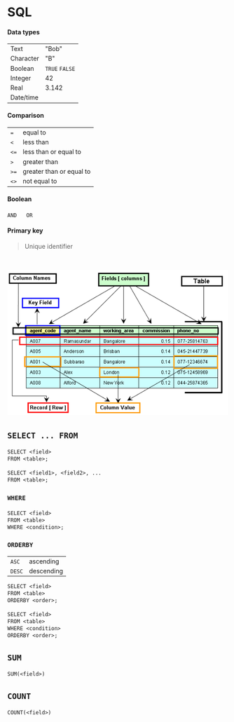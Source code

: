 # SQL

#### Data types

|           |                |
| --------- | -------------- |
| Text      | "Bob"          |
| Character | "B"            |
| Boolean   | `TRUE` `FALSE` |
| Integer   | 42             |
| Real      | 3.142          |
| Date/time |                |

#### Comparison

|      |                          |
| ---- | ------------------------ |
| `=`  | equal to                 |
| `<`  | less than                |
| `<=` | less than or equal to    |
| `>`  | greater than             |
| `>=` | greater than or equal to |
| `<>` | not equal to             |

#### Boolean

`AND` &emsp; `OR`

#### Primary key

> Unique identifier

<br>

![Parts of a SQL table](../images/parts-of-a-sql-table.gif)

## `SELECT ... FROM`

```
SELECT <field>
FROM <table>;

SELECT <field1>, <field2>, ...
FROM <table>;
```

### `WHERE`

```
SELECT <field>
FROM <table>
WHERE <condition>;
```

### `ORDERBY`

|        |            |
| ------ | ---------- |
| `ASC`  | ascending  |
| `DESC` | descending |

```
SELECT <field>
FROM <table>
ORDERBY <order>;

SELECT <field>
FROM <table>
WHERE <condition>
ORDERBY <order>;
```

## `SUM`

```
SUM(<field>)
```

## `COUNT`

```
COUNT(<field>)
```
